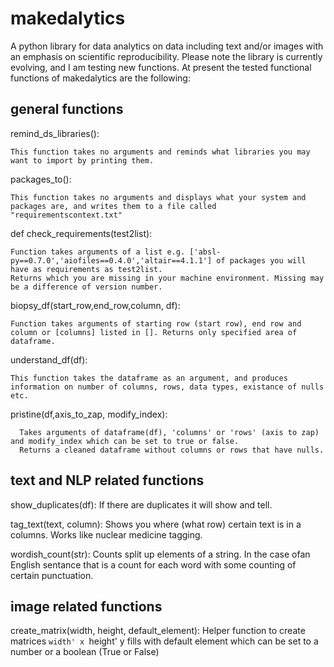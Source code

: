 # makedalytics
A python library for data analytics on data including text and/or images with an emphasis on scientific reproducibility. Please note the library is currently evolving, and I am testing new functions. At present the tested functional functions of makedalytics are the following: 

## general functions

remind_ds_libraries():

    This function takes no arguments and reminds what libraries you may want to import by printing them.
  
packages_to():

    This function takes no arguments and displays what your system and packages are, and writes them to a file called "requirementscontext.txt"  
   
def check_requirements(test2list):   

    Function takes arguments of a list e.g. ['absl-py==0.7.0','aiofiles==0.4.0','altair==4.1.1'] of packages you will have as requirements as test2list. 
    Returns which you are missing in your machine environment. Missing may be a difference of version number. 

biopsy_df(start_row,end_row,column, df):

    Function takes arguments of starting row (start row), end row and column or [columns] listed in []. Returns only specified area of dataframe.
    
understand_df(df):

    This function takes the dataframe as an argument, and produces information on number of columns, rows, data types, existance of nulls etc.

pristine(df,axis_to_zap, modify_index):

      Takes arguments of dataframe(df), 'columns' or 'rows' (axis to zap) and modify_index which can be set to true or false.
      Returns a cleaned dataframe without columns or rows that have nulls.
    
## text and NLP related functions

show_duplicates(df):
    If there are duplicates it will show and tell. 
    
tag_text(text, column):
    Shows you where (what row) certain text is in a columns. Works like nuclear medicine tagging. 

wordish_count(str):
    Counts split up elements of a string. In the case ofan English sentance that is a count for each word with some counting of certain punctuation.

## image related functions   

create_matrix(width, height, default_element):
    Helper function to create matrices `width' x `height' y
    fills with default element which can be set to a number or a boolean (True or False) 
